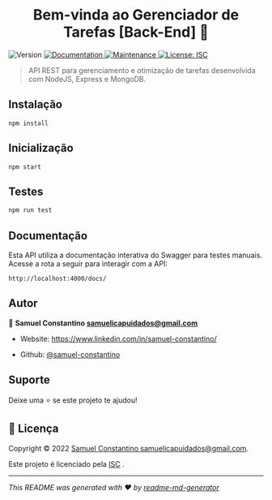 
<h1  align="center">Bem-vinda ao Gerenciador de Tarefas [Back-End] 👋</h1>

<p>

<img  alt="Version"  src="https://img.shields.io/badge/version-1.0.0-blue.svg?cacheSeconds=2592000"  />

<a  href="https://github.com/samuel-constantino/task-manager-back-end#readme"  target="_blank">

<img  alt="Documentation"  src="https://img.shields.io/badge/documentation-yes-brightgreen.svg"  />

</a>

<a  href="https://github.com/samuel-constantino/task-manager-back-end/graphs/commit-activity"  target="_blank">

<img  alt="Maintenance"  src="https://img.shields.io/badge/Maintained%3F-yes-green.svg"  />

</a>

<a  href="https://github.com/samuel-constantino/task-manager-back-end/blob/master/LICENSE"  target="_blank">

<img  alt="License: ISC"  src="https://img.shields.io/github/license/samuel-constantino/task-manager-back-end"  />

</a>

</p>

  

> API REST para gerenciamento e otimização de tarefas desenvolvida com NodeJS, Express e MongoDB.
  

## Instalação

```
npm install
```

## Inicialização

```
npm start
```
  

## Testes

  

```sh
npm run test
```

## Documentação

Esta API utiliza a documentação interativa do Swagger para testes manuais. Acesse a rota a seguir para interagir com a API:

```
http://localhost:4000/docs/
```

## Autor

  

👤 **Samuel Constantino <samuelicapuidados@gmail.com>**

  

* Website: https://www.linkedin.com/in/samuel-constantino/

* Github: [@samuel-constantino](https://github.com/samuel-constantino)
  

## Suporte

  

Deixe uma ⭐️ se este projeto te ajudou!

  

## 📝 Licença

  

Copyright © 2022 [Samuel Constantino <samuelicapuidados@gmail.com>](https://github.com/samuel-constantino).<br  />

Este projeto é licenciado pela [ISC](https://github.com/samuel-constantino/task-manager-back-end/blob/master/LICENSE) .

  

***

_This README was generated with ❤️ by [readme-md-generator](https://github.com/kefranabg/readme-md-generator)_
